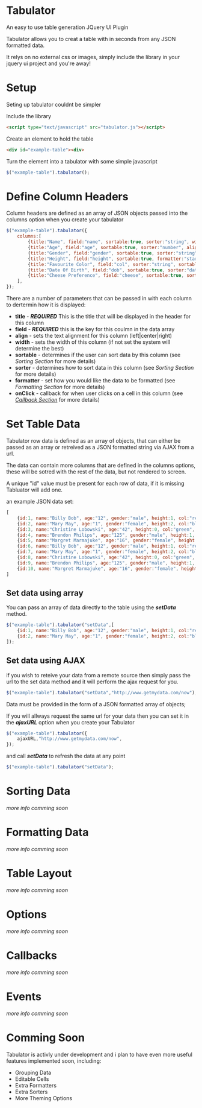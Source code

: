 Tabulator
================================
An easy to use table generation JQuery UI Plugin

Tabulator allows you to creat a table with in seconds from any JSON formatted data.

It relys on no external css or images, simply include the library in your jquery ui project and you're away!


Setup
================================
Seting up tabulator couldnt be simpler

Include the library
```html
<script type="text/javascript" src="tabulator.js"></script>
```

Create an element to hold the table
```html
<div id="example-table"><div>
```

Turn the element into a tabulator with some simple javascript
```js
$("example-table").tabulator();
```

Define Column Headers
================================
Column headers are defined as an array of JSON objects passed into the columns option when you create your tabulator

```js
$("example-table").tabulator({
	columns:[
		{title:"Name", field:"name", sortable:true, sorter:"string", width:200},
		{title:"Age", field:"age", sortable:true, sorter:"number", align:"right", formatter:"progress"},
		{title:"Gender", field:"gender", sortable:true, sorter:"string", onClick:function(e, val, cell, row){console.log("cell click")},},
		{title:"Height", field:"height", sortable:true, formatter:"star", align:"center", width:100},
		{title:"Favourite Color", field:"col", sorter:"string", sortable:false},
		{title:"Date Of Birth", field:"dob", sortable:true, sorter:"date", align:"center"},
		{title:"Cheese Preference", field:"cheese", sortable:true, sorter:"boolean", align:"center", formatter:"tickCross"},
	],
});
```
There are a number of parameters that can be passed in with each column to dertermin how it is displayed:

- **title** - ***REQUIRED*** This is the title that will be displayed in the header for this column
- **field** - ***REQUIRED*** this is the key for this coulmn in the data array
- **align** - sets the text alignment for this column (left|center|right)
- **width** - sets the width of this column (if not set the system will determine the best)
- **sortable** - determines if the user can sort data by this column (see *Sorting Section* for more details)
- **sorter** - determines how to sort data in this column (see *Sorting Section* for more details)
- **formatter** - set how you would like the data to be formatted (see *Formatting Section* for more details)
- **onClick** - callback for when user clicks on a cell in this column (see [*Callback Section*](#callbacks) for more details)

Set Table Data
================================
Tabulator row data is defined as an array of objects, that can either be passed as an array or retreived as a JSON formatted string via AJAX from a url.

The data can contain more columns that are defined in the columns options, these will be sotred with the rest of the data, but not rendered to screen.

A unique "id" value must be present for each row of data, if it is missing Tabluator will add one.

an example JSON data set:
```js
[
	{id:1, name:"Billy Bob", age:"12", gender:"male", height:1, col:"red", dob:"", cheese:1},
	{id:2, name:"Mary May", age:"1", gender:"female", height:2, col:"blue", dob:"14/05/1982", cheese:true},
	{id:3, name:"Christine Lobowski", age:"42", height:0, col:"green", dob:"22/05/1982", cheese:"true"},
	{id:4, name:"Brendon Philips", age:"125", gender:"male", height:1, col:"orange", dob:"01/08/1980"},
	{id:5, name:"Margret Marmajuke", age:"16", gender:"female", height:5, col:"yellow", dob:"31/01/1999"},
	{id:6, name:"Billy Bob", age:"12", gender:"male", height:1, col:"red", dob:"", cheese:1},
	{id:7, name:"Mary May", age:"1", gender:"female", height:2, col:"blue", dob:"14/05/1982", cheese:true},
	{id:8, name:"Christine Lobowski", age:"42", height:0, col:"green", dob:"22/05/1982", cheese:"true"},
	{id:9, name:"Brendon Philips", age:"125", gender:"male", height:1, col:"orange", dob:"01/08/1980"},
	{id:10, name:"Margret Marmajuke", age:"16", gender:"female", height:5, col:"yellow", dob:"31/01/1999"},
]
```

Set data using array
--------------------------------
You can pass an array of data directly to the table using the ***setData*** method.

```js
$("example-table").tabulator("setData",[
	{id:1, name:"Billy Bob", age:"12", gender:"male", height:1, col:"red", dob:"", cheese:1},
	{id:2, name:"Mary May", age:"1", gender:"female", height:2, col:"blue", dob:"14/05/1982", cheese:true},
]);
```

Set data using AJAX
--------------------------------
if you wish to reteive your data from a remote source then simply pass the url to the set data method and it will perform the ajax request for you.

```js
$("example-table").tabulator("setData","http://www.getmydata.com/now");
```
Data must be provided in the form of a JSON formatted array of objects;

If you will allways request the same url for your data then you can set it in the ***ajaxURL*** option when you create your Tabulator

```js
$("example-table").tabulator({
	ajaxURL,"http://www.getmydata.com/now",
});
```
and call ***setData*** to refresh the data at any point
```js
$("example-table").tabulator("setData");
```

Sorting Data
================================
*more info comming soon*

Formatting Data
================================
*more info comming soon*

Table Layout
================================
*more info comming soon*

Options
================================
*more info comming soon*

Callbacks
================================
*more info comming soon*

Events
================================
*more info comming soon*

Comming Soon
================================
Tabulator is activly under development and i plan to have even more useful features implemented soon, including:

- Grouping Data
- Editable Cells
- Extra Formatters
- Extra Sorters
- More Theming Options